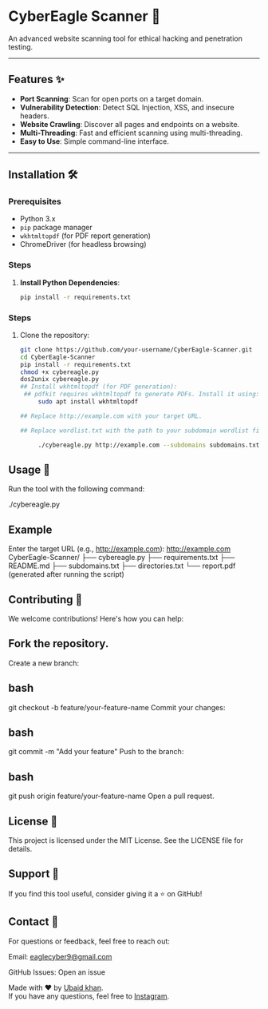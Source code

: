 # CyberEagle Scanner 🦅


An advanced website scanning tool for ethical hacking and penetration testing.

---

## Features ✨

- **Port Scanning**: Scan for open ports on a target domain.
- **Vulnerability Detection**: Detect SQL Injection, XSS, and insecure headers.
- **Website Crawling**: Discover all pages and endpoints on a website.
- **Multi-Threading**: Fast and efficient scanning using multi-threading.
- **Easy to Use**: Simple command-line interface.

---

## Installation 🛠️

### Prerequisites
- Python 3.x
- `pip` package manager
- `wkhtmltopdf` (for PDF report generation)
- ChromeDriver (for headless browsing)

### Steps
1. **Install Python Dependencies**:
   ```bash
   pip install -r requirements.txt
### Steps
1. Clone the repository:
   ```bash
   git clone https://github.com/your-username/CyberEagle-Scanner.git
   cd CyberEagle-Scanner
   pip install -r requirements.txt
   chmod +x cybereagle.py
   dos2unix cybereagle.py
   ## Install wkhtmltopdf (for PDF generation):
    ## pdfkit requires wkhtmltopdf to generate PDFs. Install it using:
        sudo apt install wkhtmltopdf
   
   ## Replace http://example.com with your target URL.

   ## Replace wordlist.txt with the path to your subdomain wordlist file.
   
        ./cybereagle.py http://example.com --subdomains subdomains.txt --directories directories.txt --report pdf
   
## Usage 🚀

Run the tool with the following command:

./cybereagle.py
          
## Example
Enter the target URL (e.g., http://example.com): http://example.com
CyberEagle-Scanner/
├── cybereagle.py
├── requirements.txt
├── README.md
├── subdomains.txt
├── directories.txt
└── report.pdf (generated after running the script)
## Contributing 🤝
We welcome contributions! Here's how you can help:

## Fork the repository.

Create a new branch:

## bash
git checkout -b feature/your-feature-name
Commit your changes:

## bash

git commit -m "Add your feature"
Push to the branch:

## bash
git push origin feature/your-feature-name
Open a pull request.

## License 📜
This project is licensed under the MIT License. See the LICENSE file for details.

## Support 💖
If you find this tool useful, consider giving it a ⭐ on GitHub!

## Contact 📧
For questions or feedback, feel free to reach out:

Email: eaglecyber9@gmail.com

GitHub Issues: Open an issue

Made with ❤️ by [Ubaid khan](https://github.com/Cybereagle-lab).  
If you have any questions, feel free to [Instagram](Cybereagle-lab).
